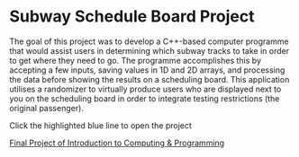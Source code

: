 # Subway Schedule Board Project
The goal of this project was to develop a C++-based computer programme that would assist users in determining which subway tracks to take in order to get where they need to go. The programme accomplishes this by accepting a few inputs, saving values in 1D and 2D arrays, and processing the data before showing the results on a scheduling board. This application utilises a randomizer to virtually produce users who are displayed next to you on the scheduling board in order to integrate testing restrictions (the original passenger). 

Click the highlighted blue line to open the project

[Final Project of Introduction to Computing & Programming](https://replit.com/@AliAbbas69/Subway-Schedule-Board)
